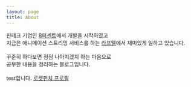 ```yaml
---
layout: page
title: About
---
```


<p class="message">
  핀테크 기업인 <a href="https://brunch.co.kr/magazine/8percent">8퍼센트</a>에서 개발을 시작하였고<br>
  지금은 애니메이션 스트리밍 서비스를 하는 <a href="https://about.laftel.net/">라프텔</a>에서 재미있게 일하고 있습니다.<br><br>
  꾸준히 하다보면 점점 나아지겠지 하는 마음으로<br>
  공부한 내용을 정리하는 블로그입니다. <br><br>
  test입니다.
  <a href="https://www.rocketpunch.com/@wayhome25">로켓펀치 프로필</a><br>
</p>
